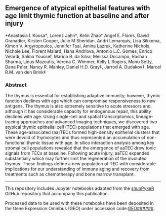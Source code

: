 ## Emergence of atypical epithelial features with age limit thymic function at baseline and after injury
*Anastasia I. Kousa†, Lorenz Jahn†, Kelin Zhao† Angel E. Flores, David Granadier, Kirsten Cooper, Julie M Sheridan, Andri Lemarquis, Lisa Sikkema, Kimon V. Argyropoulos, Jennifer Tsai, Amina Lazrak, Katherine Nichols, Nichole Lee, Florent Malard, Hana Andrlova, Antonio L.C. Gomes, Enrico Velardi, Salma Youssef, Marina B. da Silva, Melissa Docampo, Roshan Sharma, Linus Mazoutis, Verena C. Wimmer, Kelly L Rogers, Manu Setty, Dana Pe'er, Nancy R. Manley, Daniel H.D. Gray‡,  Jarrod A. Dudakov‡, Marcel R.M. van den Brink‡ 


### Abstract 

The thymus is essential for establishing adaptive immunity; however, thymic function declines with age which can compromise responsiveness to new antigens.  The thymus is also extremely sensitive to acute stressors and, although it has considerable capacity for endogenous repair, this ability declines with age. Using single-cell and spatial transcriptomics, lineage-tracing approaches and advanced imaging techniques, we discovered two atypical thymic epithelial cell (TEC) populations that emerged with age. These age-associated (aa)TECs formed high-density epithelial clusters that were devoid of thymocytes and thus represented an accumulation of non-functional thymic tissue with age. In silico interaction analysis among key stromal cell populations revealed that the emergence of aaTEC drew tonic signals from TECs at baseline. Following acute injury, aaTEC expanded substantially which may further limit the regeneration of the involuted thymus. These findings define a new population of TEC with considerable implications for our understanding of immune aging and recovery from treatments such as chemotherapy and bone marrow transplant.
<hr>

This repository includes Jupyter notebooks adapted from the [shunPykeR](https://github.com/kousaa/shunPykeR) GitHub repository that accompany this publication.

Processed data to be used with these notebooks have been deposited in the Gene Expression Omnibus (GEO) under accession code:[GEO######](https://www.ncbi.nlm.nih.gov/geo/query/acc.cgi?acc=GEO######).
